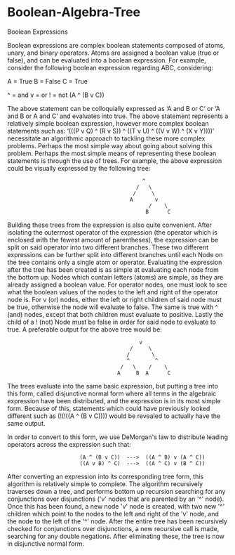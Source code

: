 Boolean-Algebra-Tree
====================
Boolean Expressions

Boolean expressions are complex boolean statements composed of atoms, unary, and binary 
operators. Atoms are assigned a boolean value (true or false), and can be evaluated into 
a boolean expression. For example, consider the following boolean expression regarding 
ABC, considering:

A = True
B = False
C = True

^ = and
v = or
! = not
(A ^ (B v C))

The above statement can be colloquially expressed as ‘A and B or C’ or ‘A and B or A and 
C’ and evaluates into true. The above statement represents a relatively simple boolean 
expression, however more complex boolean statements such as: 
‘(((P v Q) ^ (R v S)) ^ ((T v U) ^ ((V v W) ^ (X v Y))))’ necessitate an algorithmic 
approach to tackling these more complex problems. Perhaps the most simple way about going 
about solving this problem. Perhaps the most simple means of representing these boolean 
statements is through the use of trees. For example, the above expression could be 
visually expressed by the following tree:

									           ^
							  		         /	 \
			        	 					/	  \
			      					       A	   v
										         /    \	
									            B      C

Building these trees from the expression is also quite convenient. After isolating the 
outermost operator of the expression (the operator which is enclosed with the fewest 
amount of parentheses), the expression can be split on said operator into two different 
branches. These two different expressions can be further split into different branches 
until each Node on the tree contains only a single atom or operator. Evaluating the 
expression after the tree has been created is as simple at evaluating each node from the 
bottom up. Nodes which contain letters (atoms) are simple, as they are already assigned a 
boolean value. For operator nodes, one must look to see what the boolean values of the 
nodes to the left and right of the operator node is. For v (or) nodes, either the left or 
right children of said node must be true, otherwise the node will evaluate to false. The 
same is true with ^ (and) nodes, except that both children must evaluate to positive. 
Lastly the child of a ! (not) Node must be false in order for said node to evaluate to 
true. A preferable output for the above tree would be:
                                             
                                              v  
							  		       /     \
			        	 				  /	      \
			      					      ^	       ^
										/   \    /    \	
									   A     B  A      C
The trees evaluate into the same basic expression, but putting a tree into this form,
called disjunctive normal form where all terms in the algebraic expression have been 
distributed, and the expression is in its most simple form. Because of this, statements
which could have previously looked different such as (!(!((A ^ (B v C)))) would be 
revealed to actually have the same output.

In order to convert to this form, we use DeMorgan's law to distribute leading operators
across the expression such that:

   						   (A ^ (B v C))  --->  ((A ^ B) v (A ^ C)) 
                           ((A v B) ^ C)  --->  ((A ^ C) v (B ^ C)) 
                           
After converting an expression into its corresponding tree form, this algorithm is 
relatively simple to complete. The algorithm recursively traverses down a tree, and 
performs bottom up recursion searching for any conjunctions over disjunctions ('v' nodes 
that are parented by an '^' node). Once this has been found, a new node 'v' node is 
created, with two new '^' children which point to the nodes to the left and right of the
'v' node, and the node to the left of the '^' node. After the entire tree has been 
recursively checked for conjunctions over disjunctions, a new recursive call is made, 
searching for any double negations. After eliminating these, the tree is now in 
disjunctive normal form.
